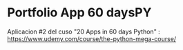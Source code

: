 # Portfolio App 60 daysPY
 Aplicacion #2 del cuso "20 Apps in 60 days Python" : https://www.udemy.com/course/the-python-mega-course/
